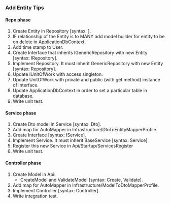 ### Add Entity Tips

#### Repo phase
1. Create Entity in Repository [syntax: <Name>].
2. IF relationship of the Entity is to MANY add model builder for entity to be on delete
   in ApplicationDbContext.
3. Add time stamp to User.
4. Create Interface that inherits IGenericRepository with new Entity [syntax: I<Name>Repository].
5. Implement Repository. It must inherit GenericRepository with new Entity [syntax: <Name>Repository].
6. Update IUnitOfWork with access singleton.
7. Update UnitOfWork with private and public (with get method) instance of Interface. 
8. Update ApplicationDbContext in order to set a particular table in database.
9. Write unit test.
#### Service phase
1. Create Dto model in Service [syntax: Dto<Name>].
2. Add map for AutoMapper in Infrastructure/DtoToEntityMapperProfile.
3. Create Interface [syntax: I<Name>Service].
4. Implement Service. It must inherit BaseService [syntax: <Name>Service].
5. Register this new Service in Api/Startup/ServicesRegister
6. Write unit test.
#### Controller phase
1. Create Model in Api:
    - CreateModel and ValidateModel [syntax: Create<Name>, Validate<Name>].
2. Add map for AutoMapper in Infrastructure/ModelToDtoMapperProfile.
3. Implement Controller [syntax: <Name>Controller].
3. Write integration test.
